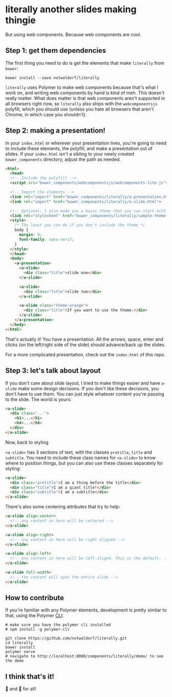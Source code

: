 # literally another slides making thingie

But using web components. Because web components are cool.

## Step 1: get them dependencies
The first thing you need to do is get the elements that make `literally` from `bower`:

```
bower install --save notwaldorf/literally
```

`literally` uses Polymer to make web components because that's what I work on,
and writing web components by hand is kind of meh. This doesn't really matter. What does matter is that web components aren't supported in all browsers right now, so `literally` also ships with the `webcomponentsjs` polyfill,
which you should use (unless you hate all browsers that aren't Chrome, in which case you shouldn't).

## Step 2: making a presentation!
In your `index.html` or wherever your presentation lives, you're going to need to
include these elements, the polyfill, and make a presentation out of slides. If your
`index.html` isn't a sibling to your newly created `bower_components` directory,
adjust the path as needed.

```html
<html>
  <head>
  <!-- Include the polyfill -->
  <script src="bower_components/webcomponentsjs/webcomponents-lite.js"></script>

  <!-- Import the elements -->
  <link rel="import" href="bower_components/literally/a-presentation.html">
  <link rel="import" href="bower_components/literally/a-slide.html">

  <!-- Optional: I also made you a basic theme that you can start with -->
  <link rel="stylesheet" href="bower_components/literally/sample-theme.css">
  <style>
    /* The least you can do if you don't include the theme */
    body {
      margin: 0;
      font-family: sans-serif;
    }
  </style>
  </head>
  <body>
    <a-presentation>
      <a-slide>
        <div class="title">slide one</div>
      </a-slide>

      <a-slide>
        <div class="title">slide two</div>
      </a-slide>

      <a-slide class="theme-orange">
        <div class="title">If you want to use the theme.</div>
      </a-slide>
    </a-presentation>
  </body>
</html>
```

That's actually it! You have a presentation. All the arrows, space, enter and
clicks (on the left/right side of the slide) should advance/back up the slides.

For a more complicated presentation, check out the `index.html` of _this_ repo.


## Step 3: let's talk about layout
If you don't care about slide layout, I tried to make things easier and
have `a-slide` make some design decisions.
If you don't like these decisions, you don't have to use them. You can just style whatever
content you're passing to the slide. The world is yours:
```html
<a-slide>
  <div class="...">
    <h1>...</h1>
    <h4>...</h4>
  </div>
</a-slide>
```

Now, back to styling.

`<a-slide>` has 3 sections of text, with the classes `pretitle`, `title` and `subtitle`.
You need to include these class names for `<a-slide>` to know where to position things,
but you can also use these classes separately for styling:

```html
<a-slide>
  <div class="pretitle">I am a thing before the title</div>
  <div class="title">I am a giant title!</div>
  <div class="subtitle">I am a subtitle</div>
</a-slide>
```

There's also some centering attributes that try to help:

```html
<a-slide align-center>
  <!-- any content in here will be centered -->
</a-slide>

<a-slide align-right>
  <!-- any content in here will be right aligned -->
</a-slide>

<a-slide align-left>
  <!-- any content in here will be left alignd. This is the default. -->
</a-slide>

<a-slide full-width>
  <!-- the content will span the entire slide -->
</a-slide>
```

## How to contribute
If you're familiar with any Polymer elements, development is pretty similar
to that, using the Polymer [CLI](https://www.polymer-project.org/1.0/docs/tools/polymer-cli):

```
# make sure you have the polymer cli installed
# npm install -g polymer-cli

git clone https://github.com/notwaldorf/literally.git
cd literally
bower install
polymer serve
# navigate to http://localhost:8080/components/literally/demo/ to see the demo
```

## I think that's it!
🍰 and 🍷 for all!
